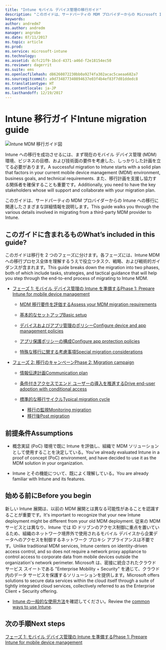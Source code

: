 ```yaml
---
title: "Intune モバイル デバイス管理の移行ガイド"
description: "このガイドは、サードパーティの MDM プロバイダーからの Microsoft Intune への移行に関連したさまざまな詳細情報を説明します。"
keywords: 
author: andredm7
ms.author: andredm
manager: angrobe
ms.date: 07/11/2017
ms.topic: article
ms.prod: 
ms.service: microsoft-intune
ms.technology: 
ms.assetid: dcfc21f9-1bcd-4371-a46d-f2e18154ec50
ms.reviewer: dagerrit
ms.suite: ems
ms.openlocfilehash: d86260872230bb0a9274fa302acac5caeaa682a7
ms.sourcegitcommit: a9d734877340894637e03f4b4ef83f7d01ddedc8
ms.translationtype: HT
ms.contentlocale: ja-JP
ms.lasthandoff: 12/19/2017
---
```

# <a name="intune-migration-guide"></a><span data-ttu-id="7abce-103">Intune 移行ガイド</span><span class="sxs-lookup"><span data-stu-id="7abce-103">Intune migration guide</span></span>

![Intune MDM 移行ガイド図](./media/MDM-migration-guide-art.PNG)

<span data-ttu-id="7abce-105">Intune への移行を成功させるには、まず現在のモバイル デバイス管理 (MDM) 環境、ビジネスの目標、および技術面の要件を考慮した、しっかりした計画を立てる必要があります。</span><span class="sxs-lookup"><span data-stu-id="7abce-105">A successful migration to Intune starts with a solid plan that factors in your current mobile device management (MDM) environment, business goals, and technical requirements.</span></span> <span data-ttu-id="7abce-106">また、移行計画を支援し協力する関係者を確保することも重要です。</span><span class="sxs-lookup"><span data-stu-id="7abce-106">Additionally, you need to have the key stakeholders whose will support and collaborate with your migration plan.</span></span>

<span data-ttu-id="7abce-107">このガイドは、サードパーティの MDM プロバイダーからの Intune への移行に関連したさまざまな詳細情報を説明します。</span><span class="sxs-lookup"><span data-stu-id="7abce-107">This guide walks you through the various details involved in migrating from a third-party MDM provider to Intune.</span></span>

## <a name="whats-included-in-this-guide"></a><span data-ttu-id="7abce-108">このガイドに含まれるもの</span><span class="sxs-lookup"><span data-stu-id="7abce-108">What’s included in this guide?</span></span>

<span data-ttu-id="7abce-109">このガイドは移行を 2 つのフェーズに分けます。各フェーズには、Intune MDM への移行プロセス全体を理解するうえで役立つタスク、戦略、および戦術的ガイダンスが含まれます。</span><span class="sxs-lookup"><span data-stu-id="7abce-109">This guide breaks down the migration into two phases, both of which include tasks, strategies, and tactical guidance that will help you step through the end-to-end process of migrating to Intune MDM.</span></span>

-   [<span data-ttu-id="7abce-110">フェーズ 1: モバイル デバイス管理の Intune を準備する</span><span class="sxs-lookup"><span data-stu-id="7abce-110">Phase 1: Prepare Intune for mobile device management</span></span>](migration-guide-prepare.md)

    -   [<span data-ttu-id="7abce-111">MDM 移行要件を評価する</span><span class="sxs-lookup"><span data-stu-id="7abce-111">Assess your MDM migration requirements</span></span>](migration-guide-prepare.md#assess-mdm-requirements)

    -   [<span data-ttu-id="7abce-112">基本的なセットアップ</span><span class="sxs-lookup"><span data-stu-id="7abce-112">Basic setup</span></span>](migration-guide-setup.md)

    -   [<span data-ttu-id="7abce-113">デバイスおよびアプリ管理のポリシー</span><span class="sxs-lookup"><span data-stu-id="7abce-113">Configure device and app management policies</span></span>](migration-guide-configure-policies.md)

    -   [<span data-ttu-id="7abce-114">アプリ保護ポリシーの構成</span><span class="sxs-lookup"><span data-stu-id="7abce-114">Configure app protection policies</span></span>](migration-guide-app-protection-policies.md)

    -   [<span data-ttu-id="7abce-115">特殊な移行に関する考慮事項</span><span class="sxs-lookup"><span data-stu-id="7abce-115">Special migration considerations</span></span>](migration-guide-considerations.md)

-   [<span data-ttu-id="7abce-116">フェーズ 2: 移行のキャンペーン</span><span class="sxs-lookup"><span data-stu-id="7abce-116">Phase 2: Migration campaign</span></span>](migration-guide-campaign.md)

    -   [<span data-ttu-id="7abce-117">情報伝達計画</span><span class="sxs-lookup"><span data-stu-id="7abce-117">Communication plan</span></span>](migration-guide-communication-plan.md)

    -   [<span data-ttu-id="7abce-118">条件付きアクセスでエンド ユーザーの導入を推進する</span><span class="sxs-lookup"><span data-stu-id="7abce-118">Drive end-user adoption with conditional access</span></span>](migration-guide-drive-adoption.md)

    -   [<span data-ttu-id="7abce-119">標準的な移行サイクル</span><span class="sxs-lookup"><span data-stu-id="7abce-119">Typical migration cycle</span></span>](migration-guide-cycle.md)
        -   [<span data-ttu-id="7abce-120">移行の監視</span><span class="sxs-lookup"><span data-stu-id="7abce-120">Monitoring migration</span></span>](migration-guide-cycle.md#monitoring-migration)
        -   [<span data-ttu-id="7abce-121">移行後</span><span class="sxs-lookup"><span data-stu-id="7abce-121">Post migration</span></span>](migration-guide-cycle.md#post-migration)

## <a name="assumptions"></a><span data-ttu-id="7abce-122">前提条件</span><span class="sxs-lookup"><span data-stu-id="7abce-122">Assumptions</span></span>

-   <span data-ttu-id="7abce-123">概念実証 (PoC) 環境で既に Intune を評価し、組織で MDM ソリューションとして使用することを決定している。</span><span class="sxs-lookup"><span data-stu-id="7abce-123">You've already evaluated Intune in a proof of concept (PoC) environment, and have decided to use it as the MDM solution in your organization.</span></span>

-   <span data-ttu-id="7abce-124">Intune とその機能について、既によく理解している。</span><span class="sxs-lookup"><span data-stu-id="7abce-124">You are already familiar with Intune and its features.</span></span>

## <a name="before-you-begin"></a><span data-ttu-id="7abce-125">始める前に</span><span class="sxs-lookup"><span data-stu-id="7abce-125">Before you begin</span></span>

<span data-ttu-id="7abce-126">新しい Intune 展開は、以前の MDM 展開とは異なる可能性があることを認識することが重要です。</span><span class="sxs-lookup"><span data-stu-id="7abce-126">It's important to recognize that your new Intune deployment might be different from your old MDM deployment.</span></span> <span data-ttu-id="7abce-127">従来の MDM サービスとは異なり、Intune では ID ドリブンのアクセス制御に重点を置いているため、組織のネットワーク境界外で使用されるモバイル デバイスから企業データへのアクセスを制御するネットワーク プロキシ アプライアンスは不要です。</span><span class="sxs-lookup"><span data-stu-id="7abce-127">Unlike traditional MDM services, Intune centers on identity-driven access control, and so does not require a network proxy appliance to control access to corporate data from mobile devices outside the organization's network perimeter.</span></span> <span data-ttu-id="7abce-128">Microsoft は、密接に統合されたクラウド サービス スイートである "Enterprise Mobility + Security" を通じて、クラウド内のデータ サービスを保護するソリューションを提供します。</span><span class="sxs-lookup"><span data-stu-id="7abce-128">Microsoft offers solutions to secure data services within the cloud itself through a suite of tightly integrated cloud services, collectively referred to as the Enterprise Client + Security offering.</span></span>

-   <span data-ttu-id="7abce-129">[Intune の一般的な使用方法](common-scenarios.md)を確認してください。</span><span class="sxs-lookup"><span data-stu-id="7abce-129">Review the [common ways to use Intune](common-scenarios.md).</span></span>

## <a name="next-steps"></a><span data-ttu-id="7abce-130">次の手順</span><span class="sxs-lookup"><span data-stu-id="7abce-130">Next steps</span></span>

[<span data-ttu-id="7abce-131">フェーズ 1: モバイル デバイス管理の Intune を準備する</span><span class="sxs-lookup"><span data-stu-id="7abce-131">Phase 1: Prepare Intune for mobile device management</span></span>](migration-guide-prepare.md)

